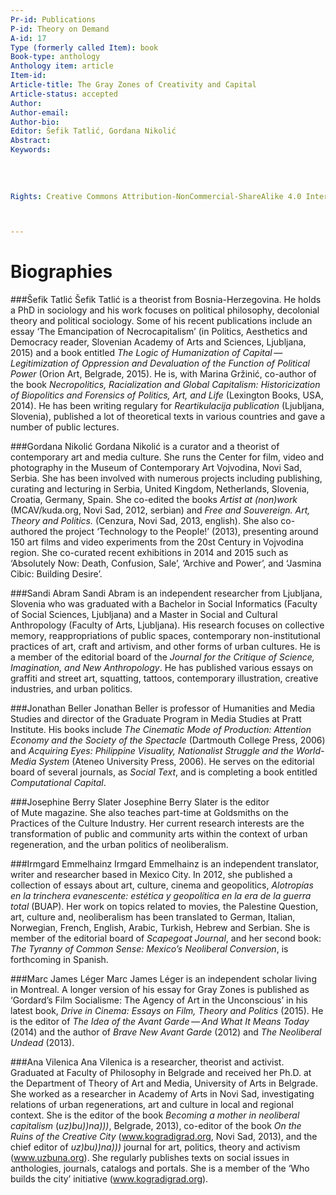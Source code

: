 ```yaml
---
Pr-id: Publications   
P-id: Theory on Demand  
A-id: 17  
Type (formerly called Item): book  
Book-type: anthology  
Anthology item: article  
Item-id:   
Article-title: The Gray Zones of Creativity and Capital  
Article-status: accepted  
Author:
Author-email:    
Author-bio:     
Editor: Šefik Tatlić, Gordana Nikolić
Abstract:     
Keywords:
  
  
  
  
Rights: Creative Commons Attribution-NonCommercial-ShareAlike 4.0 International (CC-BY-NC-SA 4.0)



---
```



# Biographies

###Šefik Tatlić
Šefik Tatlić is a theorist from Bosnia-Herzegovina. He holds a PhD in sociology and his work focuses on political philosophy, decolonial theory and political sociology. Some of his recent publications include an essay ‘The Emancipation of Necrocapitalism’ (in Politics, Aesthetics and Democracy reader, Slovenian Academy of Arts and Sciences, Ljubljana, 2015) and a book entitled *The Logic of Humanization of Capital — Legitimization of Oppression and Devaluation of the Function of Political Power* (Orion Art, Belgrade, 2015). He is, with Marina Gržinić, co-author of the book *Necropolitics, Racialization and Global Capitalism: Historicization of Biopolitics and Forensics of Politics, Art, and Life* (Lexington Books, USA, 2014). He has been writing regulary for *Reartikulacija publication* (Ljubljana, Slovenia), published a lot of theoretical texts in various countries and gave a number of public lectures.
###Gordana Nikolić
Gordana Nikolić is a curator and a theorist of contemporary art and media culture. She runs the Center for film, video and photography in the Museum of Contemporary Art Vojvodina, Novi Sad, Serbia. She has been involved with numerous projects including publishing, curating and lecturing in Serbia, United Kingdom, Netherlands, Slovenia, Croatia, Germany, Spain. 
She co-edited the books *Artist at (non)work* (MCAV/kuda.org, Novi Sad, 2012, serbian) and *Free and Souvereign. Art, Theory and Politics.* (Cenzura, Novi Sad, 2013, english).
She also co-authored the project ‘Technology to the People!’ (2013), presenting around 150 art films and video experiments from the 20st Century in Vojvodina region. She co-curated recent exhibitions in 2014 and 2015 such as ‘Absolutely Now: Death, Confusion, Sale’, ‘Archive and Power’, and ‘Jasmina Cibic: Building Desire’.

###Sandi Abram
Sandi Abram is an independent researcher from Ljubljana, Slovenia who was graduated with a Bachelor in Social Informatics (Faculty of Social Sciences, Ljubljana) and a Master in Social and Cultural Anthropology (Faculty of Arts, Ljubljana). His research focuses on collective memory, reappropriations of public spaces, contemporary non-institutional practices of art, craft and artivism, and other forms of urban cultures. He is a member of the editorial board of the *Journal for the Critique of Science, Imagination, and New Anthropology*. He has published various essays on graffiti and street art, squatting, tattoos, contemporary illustration, creative industries, and urban politics. ###Jonathan BellerJonathan Beller is professor of Humanities and Media Studies and director of the Graduate Program in Media Studies at Pratt Institute. His books include *The Cinematic Mode of Production: Attention Economy and the Society of the Spectacle* (Dartmouth College Press, 2006) and *Acquiring Eyes: Philippine Visuality, Nationalist Struggle and the World-Media System* (Ateneo University Press, 2006). He serves on the editorial board of several journals, as *Social Text*, and is completing a book entitled *Computational Capital*.###Josephine Berry Slater
Josephine Berry Slater is the editor of Mute magazine. She also teaches part-time at Goldsmiths on the Practices of the Culture Industry. Her current research interests are the transformation of public and community arts within the context of urban regeneration, and the urban politics of neoliberalism.###Irmgard Emmelhainz
Irmgard Emmelhainz is an independent translator, writer and researcher based in Mexico City. In 2012, she published a collection of essays about art, culture, cinema and geopolitics, *Alotropías en la trinchera evanescente: estética y geopolítica en la era
de la guerra total* (BUAP). Her work on topics related to movies, the Palestine Question, art, culture and, neoliberalism has been translated to German, Italian, Norwegian, French, English, Arabic, Turkish, Hebrew and Serbian. She is member of the editorial board of *Scapegoat Journal*, and her second book: *The Tyranny of Common Sense: Mexico’s Neoliberal Conversion*, is forthcoming in Spanish.###Marc James LégerMarc James Léger is an independent scholar living in Montreal. A longer version of his essay for Gray Zones is published as ‘Gordard’s Film Socialisme: The Agency of Art in the Unconscious’ in his latest book, *Drive in Cinema: Essays on Film, Theory and Politics* (2015). He is the editor of *The Idea of the Avant Garde — And What It Means Today* (2014) and the author of *Brave New Avant Garde* (2012) and *The Neoliberal Undead* (2013).###Ana Vilenica
Ana Vilenica is a researcher, theorist and activist. Graduated at Faculty of Philosophy in Belgrade and received her Ph.D. at the Department of Theory of Art and Media, University of Arts in Belgrade. She worked as a researcher in Academy of Arts in Novi Sad, investigating relations of urban regenerations, art and culture in local and regional context. She is the editor of the book *Becoming a mother in neoliberal capitalism* (*uz)bu))na)))*, Belgrade, 2013), co-editor of the book *On the Ruins of the Creative City* (<a href="http://www.kuda.org">www.kogradigrad.org</a>, Novi Sad, 2013),  and the chief editor of *uz)bu))na)))* journal for art, politics, theory and activism (<a href="http://www.uzbuna.org">www.uzbuna.org</a>). She regularly publishes texts on social issues in anthologies, journals, catalogs and portals. She is a member of the ‘Who builds the city’ initiative (<a href="www.kogradigrad.org">www.kogradigrad.org</a>).